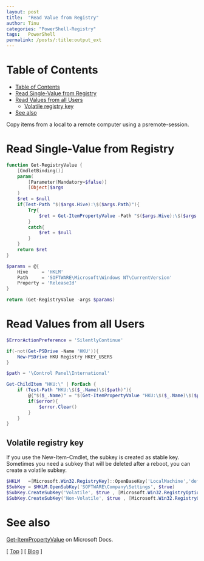 ```yaml
---
layout: post
title:  "Read Value from Registry"
author: Tinu
categories: "PowerShell-Registry"
tags:   PowerShell
permalink: /posts/:title:output_ext
---
```


# Table of Contents

- [Table of Contents](#table-of-contents)
- [Read Single-Value from Registry](#read-single-value-from-registry)
- [Read Values from all Users](#read-values-from-all-users)
  - [Volatile registry key](#volatile-registry-key)
- [See also](#see-also)

Copy items from a local to a remote computer using a psremote-session.

# Read Single-Value from Registry

````powershell
function Get-RegistryValue {
    [CmdletBinding()]
    param(
        [Parameter(Mandatory=$false)]
        [Object]$args
    )
    $ret = $null
    if(Test-Path "$($args.Hive):\$($args.Path)"){
        Try{
            $ret = Get-ItemPropertyValue -Path "$($args.Hive):\$($args.Path)" -Name $args.Property
        }
        catch{
            $ret = $null
        }
    }
    return $ret
}

$params = @{
    Hive     = 'HKLM'
    Path     = 'SOFTWARE\Microsoft\Windows NT\CurrentVersion'
    Property = 'ReleaseId'
}

return (Get-RegistryValue -args $params)
````

# Read Values from all Users

````powershell
$ErrorActionPreference = 'SilentlyContinue'

if(-not(Get-PSDrive -Name 'HKU')){
    New-PSDrive HKU Registry HKEY_USERS
}

$path = '\Control Panel\International'

Get-ChildItem "HKU:\" | ForEach {
    if (Test-Path "HKU:\$($_.Name)\$($path)"){
        @{"$($_.Name)" = "$(Get-ItemPropertyValue "HKU:\$($_.Name)\$($path)" -Name "LocaleName")"}
        if($error){
            $error.Clear()
        }
    }
}
````

## Volatile registry key

If you use the New-Item-Cmdlet, the subkey is created as stable key. Sometimes you need a subkey that will be deleted after a reboot, you can create a volatile subkey.

````powershell
$HKLM   =[Microsoft.Win32.RegistryKey]::OpenBaseKey('LocalMachine','default')
$SubKey = $HKLM.OpenSubKey('SOFTWARE\Company\Settings', $true)
$SubKey.CreateSubKey('Volatile', $true , [Microsoft.Win32.RegistryOptions]::Volatile)
$SubKey.CreateSubKey('Non-Volatile', $true , [Microsoft.Win32.RegistryOptions]::None)
````


# See also

[Get-ItemPropertyValue](https://docs.microsoft.com/en-us/powershell/module/microsoft.powershell.management/get-itempropertyvalue?view=powershell-6) on Microsoft Docs.

[ [Top](#table-of-contents) ] [ [Blog](../categories.html) ]